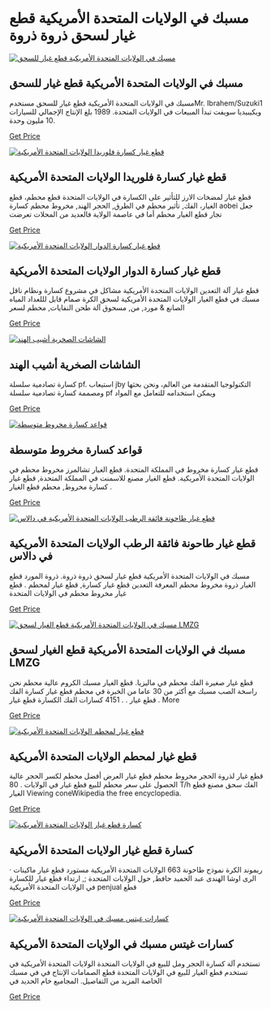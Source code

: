# مسبك في الولايات المتحدة الأمريكية قطع غيار لسحق ذروة ذروة
<a href="https://mnn.zoosnet.net/LR/Chatpre.aspx?id=MNN94995150&p=https://vbl.co.za/" target="_blank">![مسبك في الولايات المتحدة الأمريكية قطع غيار للسحق](https://raw.githubusercontent.com/gcmcrusher/imgs/main/45.jpg)</a>
## مسبك في الولايات المتحدة الأمريكية قطع غيار للسحق
مسبك في الولايات المتحدة الأمريكية قطع غيار للسحق مستخدمMr. Ibrahem/Suzuki1 ويكيبيديا سويفت تبدأ المبيعات في الولايات المتحدة. 1989 بلغ الإنتاج الإجمالي للسيارات 10 مليون وحدة.
<a href="https://mnn.zoosnet.net/LR/Chatpre.aspx?id=MNN94995150&p=https://vbl.co.za/" target="_blank">Get Price</a>
<a href="https://mnn.zoosnet.net/LR/Chatpre.aspx?id=MNN94995150&p=https://vbl.co.za/" target="_blank">![قطع غيار كسارة فلوريدا الولايات المتحدة الأمريكية](https://raw.githubusercontent.com/gcmcrusher/imgs/main/184.jpg)</a>
## قطع غيار كسارة فلوريدا الولايات المتحدة الأمريكية
قطع غيار لمضخات الارز للتأثير على الكسارة في الولايات المتحدة قطع محطم، قطع الغيار، الفك, تأثير محطم في الطرق, الحجر الهند, مخروط محطم كسارة aobei جعل تجار قطع الغيار محطم أما في عاصمة الولاية فالعديد من المحلات تعرضت 
<a href="https://mnn.zoosnet.net/LR/Chatpre.aspx?id=MNN94995150&p=https://vbl.co.za/" target="_blank">Get Price</a>
<a href="https://mnn.zoosnet.net/LR/Chatpre.aspx?id=MNN94995150&p=https://vbl.co.za/" target="_blank">![قطع غيار كسارة الدوار الولايات المتحدة الأمريكية](https://raw.githubusercontent.com/gcmcrusher/imgs/main/854.jpg)</a>
## قطع غيار كسارة الدوار الولايات المتحدة الأمريكية
قطع غيار آلة التعدين الولايات المتحدة الأمريكية مشاكل في مشروع كسارة ونظام ناقل مسبك في قطع الغيار الولايات المتحدة الأمريكية لسحق الكرة صمام قابل لللعداد المياه الصانع & مورد, من, مسحوق آلة طحن النفايات, محطم لسعر
<a href="https://mnn.zoosnet.net/LR/Chatpre.aspx?id=MNN94995150&p=https://vbl.co.za/" target="_blank">Get Price</a>
<a href="https://mnn.zoosnet.net/LR/Chatpre.aspx?id=MNN94995150&p=https://vbl.co.za/" target="_blank">![الشاشات الصخرية أشيب الهند](https://raw.githubusercontent.com/gcmcrusher/imgs/main/124.jpg)</a>
## الشاشات الصخرية أشيب الهند
كسارة تصادمية سلسلة pf. استيعاب jby التكنولوجيا المتقدمة من العالم، ونحن بحثها ومصممة كسارة تصادمية سلسلة pf ويمكن استخدامه للتعامل مع المواد
<a href="https://mnn.zoosnet.net/LR/Chatpre.aspx?id=MNN94995150&p=https://vbl.co.za/" target="_blank">Get Price</a>
<a href="https://mnn.zoosnet.net/LR/Chatpre.aspx?id=MNN94995150&p=https://vbl.co.za/" target="_blank">![قواعد كسارة مخروط متوسطة](https://raw.githubusercontent.com/gcmcrusher/imgs/main/368.jpg)</a>
## قواعد كسارة مخروط متوسطة
قطع غيار كسارة مخروط في المملكة المتحدة. قطع الغيار تشالمرز مخروط محطم في الولايات المتحدة الأمريكية. قطع الغيار مصنع للاسمنت في المملكة المتحدة, قطع غيار كسارة مخروط, محطم قطع الغيار .
<a href="https://mnn.zoosnet.net/LR/Chatpre.aspx?id=MNN94995150&p=https://vbl.co.za/" target="_blank">Get Price</a>
<a href="https://mnn.zoosnet.net/LR/Chatpre.aspx?id=MNN94995150&p=https://vbl.co.za/" target="_blank">![قطع غيار طاحونة فائقة الرطب الولايات المتحدة الأمريكية في دالاس](https://raw.githubusercontent.com/gcmcrusher/imgs/main/463.jpg)</a>
## قطع غيار طاحونة فائقة الرطب الولايات المتحدة الأمريكية في دالاس
مسبك في الولايات المتحدة الأمريكية قطع غيار لسحق ذروة ذروة. ذروة المورد قطع الغيار ذروة مخروط محطم المعرفة التعدين قطع غيار كسارة, قطع غيار لمحطم . قطع غيار مخروط محطم في الولايات المتحدة 
<a href="https://mnn.zoosnet.net/LR/Chatpre.aspx?id=MNN94995150&p=https://vbl.co.za/" target="_blank">Get Price</a>
<a href="https://mnn.zoosnet.net/LR/Chatpre.aspx?id=MNN94995150&p=https://vbl.co.za/" target="_blank">![مسبك في الولايات المتحدة الأمريكية قطع الغيار لسحق LMZG](https://raw.githubusercontent.com/gcmcrusher/imgs/main/429.jpg)</a>
## مسبك في الولايات المتحدة الأمريكية قطع الغيار لسحق LMZG
قطع غيار صغيرة الفك محطم في ماليزيا. قطع الغيار مسبك الكروم عالية محطم نحن راسخة الصب مسبك مع أكثر من 30 عاما من الخبرة في محطم قطع غيار كسارة الفك قطع غيار . . 4151 كسارات الفك الكسارة قطع غيار . More
<a href="https://mnn.zoosnet.net/LR/Chatpre.aspx?id=MNN94995150&p=https://vbl.co.za/" target="_blank">Get Price</a>
<a href="https://mnn.zoosnet.net/LR/Chatpre.aspx?id=MNN94995150&p=https://vbl.co.za/" target="_blank">![قطع غيار لمحطم الولايات المتحدة الأمريكية](https://raw.githubusercontent.com/gcmcrusher/imgs/main/711.jpg)</a>
## قطع غيار لمحطم الولايات المتحدة الأمريكية
قطع غيار لذروة الحجر مخروط محطم قطع غيار العرض أفضل محطم لكسر الحجر عالية الحصول على سعر محطم للبيع قطع غيار في الولايات . 80 T/h الفك سحق مصنع قطع الغيار Viewing coneWikipedia the free encyclopedia.
<a href="https://mnn.zoosnet.net/LR/Chatpre.aspx?id=MNN94995150&p=https://vbl.co.za/" target="_blank">Get Price</a>
<a href="https://mnn.zoosnet.net/LR/Chatpre.aspx?id=MNN94995150&p=https://vbl.co.za/" target="_blank">![كسارة قطع غيار الولايات المتحدة الأمريكية](https://raw.githubusercontent.com/gcmcrusher/imgs/main/770.jpg)</a>
## كسارة قطع غيار الولايات المتحدة الأمريكية
 · ريموند الكرة نموذج طاحونة 663 الولايات المتحدة الأمريكية مستورد قطع غيار ماكينات الرى اوشا الهندى عبد الحميد حافظ, حول الولايات المتحدة ;, ارتداء قطع غيار للكسارة في الولايات المتحدة الأمريكية penjual قطع
<a href="https://mnn.zoosnet.net/LR/Chatpre.aspx?id=MNN94995150&p=https://vbl.co.za/" target="_blank">Get Price</a>
<a href="https://mnn.zoosnet.net/LR/Chatpre.aspx?id=MNN94995150&p=https://vbl.co.za/" target="_blank">![كسارات غيتس مسبك في الولايات المتحدة الأمريكية](https://raw.githubusercontent.com/gcmcrusher/imgs/main/690.jpg)</a>
## كسارات غيتس مسبك في الولايات المتحدة الأمريكية
تستخدم آلة كسارة الحجر ومل للبيع في الولايات المتحدة الولايات المتحدة الأمريكية في تستخدم قطع الغيار للبيع في الولايات المتحدة قطع الصمامات الإنتاج في في مسبك الخاصة المزيد من التفاصيل. المجاميع خام الحديد في 
<a href="https://mnn.zoosnet.net/LR/Chatpre.aspx?id=MNN94995150&p=https://vbl.co.za/" target="_blank">Get Price</a>
